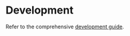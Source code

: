 # Development

Refer to the comprehensive [development guide](https://github.com/truefoundry/KubeElasti/blob/main/docs/development.md).
